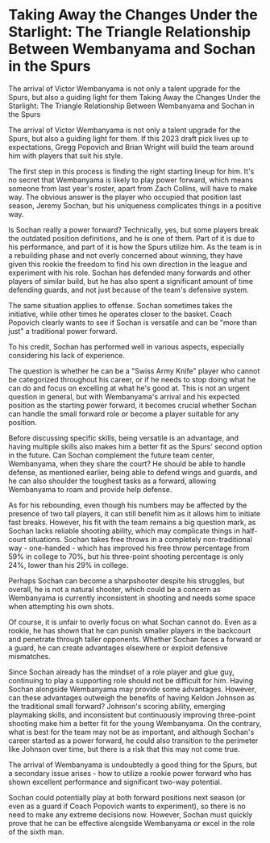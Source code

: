 # Taking Away the Changes Under the Starlight: The Triangle Relationship Between Wembanyama and Sochan in the Spurs

The arrival of Victor Wembanyama is not only a talent upgrade for the Spurs, but also a guiding light for them 
 Taking Away the Changes Under the Starlight: The Triangle Relationship Between Wembanyama and Sochan in the Spurs

The arrival of Victor Wembanyama is not only a talent upgrade for the Spurs, but also a guiding light for them. If this 2023 draft pick lives up to expectations, Gregg Popovich and Brian Wright will build the team around him with players that suit his style.

The first step in this process is finding the right starting lineup for him. It's no secret that Wembanyama is likely to play power forward, which means someone from last year's roster, apart from Zach Collins, will have to make way. The obvious answer is the player who occupied that position last season, Jeremy Sochan, but his uniqueness complicates things in a positive way.

Is Sochan really a power forward? Technically, yes, but some players break the outdated position definitions, and he is one of them. Part of it is due to his performance, and part of it is how the Spurs utilize him. As the team is in a rebuilding phase and not overly concerned about winning, they have given this rookie the freedom to find his own direction in the league and experiment with his role. Sochan has defended many forwards and other players of similar build, but he has also spent a significant amount of time defending guards, and not just because of the team's defensive system.

The same situation applies to offense. Sochan sometimes takes the initiative, while other times he operates closer to the basket. Coach Popovich clearly wants to see if Sochan is versatile and can be "more than just" a traditional power forward.

To his credit, Sochan has performed well in various aspects, especially considering his lack of experience.

The question is whether he can be a "Swiss Army Knife" player who cannot be categorized throughout his career, or if he needs to stop doing what he can do and focus on excelling at what he's good at. This is not an urgent question in general, but with Wembanyama's arrival and his expected position as the starting power forward, it becomes crucial whether Sochan can handle the small forward role or become a player suitable for any position.

Before discussing specific skills, being versatile is an advantage, and having multiple skills also makes him a better fit as the Spurs' second option in the future. Can Sochan complement the future team center, Wembanyama, when they share the court? He should be able to handle defense, as mentioned earlier, being able to defend wings and guards, and he can also shoulder the toughest tasks as a forward, allowing Wembanyama to roam and provide help defense.

As for his rebounding, even though his numbers may be affected by the presence of two tall players, it can still benefit him as it allows him to initiate fast breaks. However, his fit with the team remains a big question mark, as Sochan lacks reliable shooting ability, which may complicate things in half-court situations. Sochan takes free throws in a completely non-traditional way - one-handed - which has improved his free throw percentage from 59% in college to 70%, but his three-point shooting percentage is only 24%, lower than his 29% in college.

Perhaps Sochan can become a sharpshooter despite his struggles, but overall, he is not a natural shooter, which could be a concern as Wembanyama is currently inconsistent in shooting and needs some space when attempting his own shots.

Of course, it is unfair to overly focus on what Sochan cannot do. Even as a rookie, he has shown that he can punish smaller players in the backcourt and penetrate through taller opponents. Whether Sochan faces a forward or a guard, he can create advantages elsewhere or exploit defensive mismatches.

Since Sochan already has the mindset of a role player and glue guy, continuing to play a supporting role should not be difficult for him. Having Sochan alongside Wembanyama may provide some advantages. However, can these advantages outweigh the benefits of having Keldon Johnson as the traditional small forward? Johnson's scoring ability, emerging playmaking skills, and inconsistent but continuously improving three-point shooting make him a better fit for the young Wembanyama. On the contrary, what is best for the team may not be as important, and although Sochan's career started as a power forward, he could also transition to the perimeter like Johnson over time, but there is a risk that this may not come true.

The arrival of Wembanyama is undoubtedly a good thing for the Spurs, but a secondary issue arises - how to utilize a rookie power forward who has shown excellent performance and significant two-way potential.

Sochan could potentially play at both forward positions next season (or even as a guard if Coach Popovich wants to experiment), so there is no need to make any extreme decisions now. However, Sochan must quickly prove that he can be effective alongside Wembanyama or excel in the role of the sixth man.